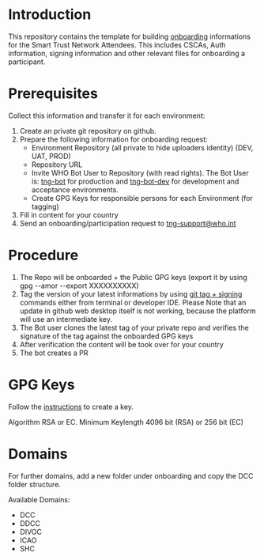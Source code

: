 # Introduction

This repository contains the template for building [onboarding](https://github.com/WorldHealthOrganization/smart-trust/blob/main/input/pagecontent/concepts_onboarding.md) informations for the Smart Trust Network Attendees. This includes CSCAs, Auth information, signing information and other relevant files for onboarding a participant.

# Prerequisites

Collect this information and transfer it for each environment:

1) Create an private git repository on github.
2) Prepare the following information for onboarding request: 
    - Environment Repository (all private to hide uploaders identity) (DEV, UAT, PROD)
    - Repository URL
    - Invite WHO Bot User to Repository (with read rights). The Bot User is: [tng-bot](https://github.com/tng-bot) for production and [tng-bot-dev](https://github.com/tng-bot-dev) for development and acceptance environments.
    - Create GPG Keys for responsible persons for each Environment (for tagging)
3) Fill in content for your country
4) Send an onboarding/participation request to tng-support@who.int

# Procedure

1) The Repo will be onboarded + the Public GPG keys (export it by using gpg --amor --export XXXXXXXXXX)
2) Tag the version of your latest informations by using [git tag + signing](https://git-scm.com/book/en/v2/Git-Tools-Signing-Your-Work) commands either from terminal or developer IDE. Please Note that an update in github web desktop itself is not working, because the platform will use an intermediate key.
3) The Bot user clones the latest tag of your private repo and verifies the signature of the tag against the onboarded GPG keys
4) After verification the content will be took over for your country
5) The bot creates a PR

# GPG Keys

Follow the [instructions](https://docs.github.com/en/authentication/managing-commit-signature-verification/generating-a-new-gpg-key) to create a key.

Algorithm RSA or EC.
Minimum Keylength 4096 bit (RSA) or 256 bit (EC)

# Domains

For further domains, add a new folder under onboarding and copy the DCC folder structure.

Available Domains: 

- DCC
- DDCC
- DIVOC
- ICAO
- SHC
